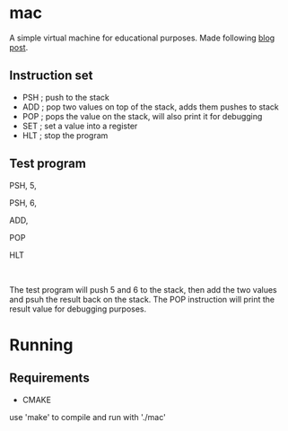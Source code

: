 # mac
A simple virtual machine for educational purposes. Made following [blog post](https://felixangell.com/blogs/virtual-machine-in-c).

## Instruction set
* PSH	; push to the stack
* ADD	; pop two values on top of the stack, adds them pushes to stack
* POP	; pops the value on the stack, will also print it for debugging
* SET	; set a value into a register
* HLT	; stop the program

## Test program

<p>PSH, 5,</p>
<p>PSH, 6,</p>
<p>ADD,</p>
<p>POP</p>
<p>HLT</p>

<br />

<p>The test program will push 5 and 6 to the stack, then add the two values 
and psuh the result back on the stack. The POP instruction will print the result
value for debugging purposes.</p>

# Running

## Requirements
* CMAKE

<p>use 'make' to compile and run with './mac'</p>
